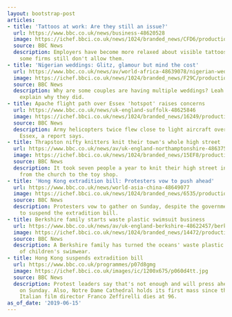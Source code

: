 ```yaml
---
layout: bootstrap-post
articles:
- title: 'Tattoos at work: Are they still an issue?'
  url: https://www.bbc.co.uk/news/business-48620528
  image: https://ichef.bbci.co.uk/news/1024/branded_news/CFD6/production/_107360235_image1.jpg
  source: BBC News
  description: Employers have become more relaxed about visible tattoos at work, but
    some firms still don't allow them.
- title: 'Nigerian weddings: Glitz, glamour but mind the cost'
  url: https://www.bbc.co.uk/news/av/world-africa-48639078/nigerian-weddings-glitz-glamour-but-mind-the-cost
  image: https://ichef.bbci.co.uk/news/1024/branded_news/F29C/production/_107380126_p07d5zcw.jpg
  source: BBC News
  description: Why are some couples are having multiple weddings? Leah and Echina
    explain why they did.
- title: Apache flight path over Essex 'hotspot' raises concerns
  url: https://www.bbc.co.uk/news/uk-england-suffolk-48625846
  image: https://ichef.bbci.co.uk/news/1024/branded_news/16249/production/_107379609_apachepa.jpg
  source: BBC News
  description: Army helicopters twice flew close to light aircraft over an area of
    Essex, a report says.
- title: Thrapston nifty knitters knit their town's whole high street
  url: https://www.bbc.co.uk/news/av/uk-england-northamptonshire-48637588/thrapston-nifty-knitters-knit-their-town-s-whole-high-street
  image: https://ichef.bbci.co.uk/news/1024/branded_news/15EF8/production/_107384898_p07d5rk7.jpg
  source: BBC News
  description: It took seven people a year to knit their high street in Thrapston,
    from the church to the toy shop.
- title: 'Hong Kong extradition bill: Protesters vow to push ahead'
  url: https://www.bbc.co.uk/news/world-asia-china-48649077
  image: https://ichef.bbci.co.uk/news/1024/branded_news/6535/production/_107390952_hongkongepa.jpg
  source: BBC News
  description: Protesters vow to gather on Sunday, despite the government's decision
    to suspend the extradition bill.
- title: Berkshire family starts waste plastic swimsuit business
  url: https://www.bbc.co.uk/news/av/uk-england-berkshire-48622457/berkshire-family-starts-waste-plastic-swimsuit-business
  image: https://ichef.bbci.co.uk/news/1024/branded_news/14472/production/_107385038_p07d1zw8.jpg
  source: BBC News
  description: A Berkshire family has turned the oceans' waste plastic into a range
    of children's swimwear.
- title: Hong Kong suspends extradition bill
  url: https://www.bbc.co.uk/programmes/p07d8gmg
  image: https://ichef.bbci.co.uk/images/ic/1200x675/p060d4tt.jpg
  source: BBC News
  description: Protest leaders say that's not enough and will press ahead with a rally
    on Sunday. Also, Notre Dame Cathedral holds its first mass since the fire, and
    Italian film director Franco Zeffirelli dies at 96.
as_of_date: '2019-06-15'
---
```


